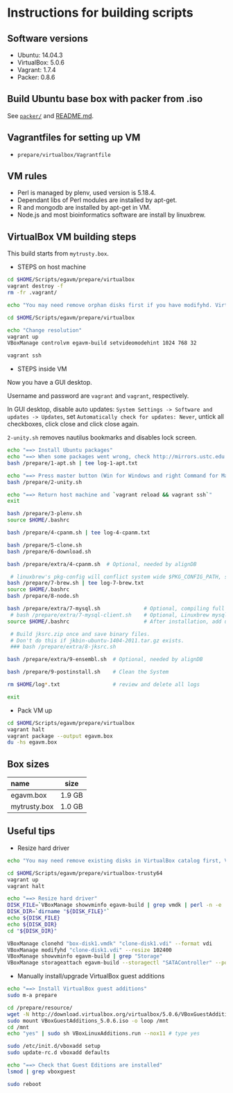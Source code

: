 # Instructions for building scripts

## Software versions

* Ubuntu:       14.04.3
* VirtualBox:   5.0.6
* Vagrant:      1.7.4
* Packer:       0.8.6

## Build Ubuntu base box with packer from .iso

See [`packer/`](packer/) and [README.md](packer/README.md).

##  Vagrantfiles for setting up VM

* `prepare/virtualbox/Vagrantfile`

## VM rules

* Perl is managed by plenv, used version is 5.18.4.
* Dependant libs of Perl modules are installed by apt-get.
* R and mongodb are installed by apt-get in VM.
* Node.js and most bioinformatics software are install by linuxbrew.

## VirtualBox VM building steps

This build starts from `mytrusty.box`.

* STEPS on host machine

```bash
cd $HOME/Scripts/egavm/prepare/virtualbox
vagrant destroy -f
rm -fr .vagrant/

echo "You may need remove orphan disks first if you have modifyhd. VirtualBox->File->Virtual Media Manager."

cd $HOME/Scripts/egavm/prepare/virtualbox

echo "Change resolution"
vagrant up
VBoxManage controlvm egavm-build setvideomodehint 1024 768 32

vagrant ssh
```

* STEPS inside VM

Now you have a GUI desktop.

Username and password are `vagrant` and `vagrant`, respectively.

In GUI desktop, disable auto updates: `System Settings -> Software and updates -> Updates`,
set `Automatically check for updates: Never`, untick all checkboxes, click close and click close again.

`2-unity.sh` removes nautilus bookmarks and disables lock screen.

```bash
echo "==> Install Ubuntu packages"
echo "==> When some packages went wrong, check http://mirrors.ustc.edu.cn/ubuntu/ for updating status."
bash /prepare/1-apt.sh | tee log-1-apt.txt

echo "==> Press master button (Win for Windows and right Command for Mac) and type `terminal` to start a GUI terminal"
bash /prepare/2-unity.sh

echo "==> Return host machine and `vagrant reload && vagrant ssh`"
exit

bash /prepare/3-plenv.sh
source $HOME/.bashrc

bash /prepare/4-cpanm.sh | tee log-4-cpanm.txt

bash /prepare/5-clone.sh
bash /prepare/6-download.sh

bash /prepare/extra/4-cpanm.sh  # Optional, needed by alignDB

 # linuxbrew's pkg-config will conflict system wide $PKG_CONFIG_PATH, so put them to the tail of job queues.
bash /prepare/7-brew.sh | tee log-7-brew.txt
source $HOME/.bashrc
bash /prepare/8-node.sh

bash /prepare/extra/7-mysql.sh              # Optional, compiling full mysql51.
 # bash /prepare/extra/7-mysql-client.sh    # Optional, Linuxbrew mysql51 client, needed by alignDB and building jksrc.
source $HOME/.bashrc                        # After installation, add user alignDB to mysql.

 # Build jksrc.zip once and save binary files.
 # Don't do this if jkbin-ubuntu-1404-2011.tar.gz exists.
 ### bash /prepare/extra/8-jksrc.sh

bash /prepare/extra/9-ensembl.sh  # Optional, needed by alignDB

bash /prepare/9-postinstall.sh    # Clean the System

rm $HOME/log*.txt                 # review and delete all logs

exit
```

* Pack VM up

```bash
cd $HOME/Scripts/egavm/prepare/virtualbox
vagrant halt
vagrant package --output egavm.box
du -hs egavm.box
```

## Box sizes

| name         | size    |
| :-----       | :-----: |
| egavm.box    | 1.9 GB  |
| mytrusty.box | 1.0 GB  |

## Useful tips

* Resize hard driver

```bash
echo "You may need remove existing disks in VirtualBox catalog first, VirtualBox->File->Virtual Media Manager."

cd $HOME/Scripts/egavm/prepare/virtualbox-trusty64
vagrant up
vagrant halt

echo "==> Resize hard driver"
DISK_FILE=`VBoxManage showvminfo egavm-build | grep vmdk | perl -n -e '/($ENV{HOME}.+)\(UUID/; $file = $1; print $file'`
DISK_DIR=`dirname "${DISK_FILE}"`
echo ${DISK_FILE}
echo ${DISK_DIR}
cd "${DISK_DIR}"

VBoxManage clonehd "box-disk1.vmdk" "clone-disk1.vdi" --format vdi
VBoxManage modifyhd "clone-disk1.vdi" --resize 102400
VBoxManage showvminfo egavm-build | grep "Storage"
VBoxManage storageattach egavm-build --storagectl "SATAController" --port 0 --device 0 --type hdd --medium clone-disk1.vdi
```

* Manually install/upgrade VirtualBox guest additions

```bash
echo "==> Install VirtualBox guest additions"
sudo m-a prepare

cd /prepare/resource/
wget -N http://download.virtualbox.org/virtualbox/5.0.6/VBoxGuestAdditions_5.0.6.iso
sudo mount VBoxGuestAdditions_5.0.6.iso -o loop /mnt
cd /mnt
echo "yes" | sudo sh VBoxLinuxAdditions.run --nox11 # type yes

sudo /etc/init.d/vboxadd setup
sudo update-rc.d vboxadd defaults

echo "==> Check that Guest Editions are installed"
lsmod | grep vboxguest

sudo reboot
```

